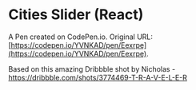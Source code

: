 # Cities Slider (React)

A Pen created on CodePen.io. Original URL: [https://codepen.io/YVNKAD/pen/Eexrpe](https://codepen.io/YVNKAD/pen/Eexrpe).

Based on this amazing Dribbble shot by Nicholas - https://dribbble.com/shots/3774469-T-R-A-V-E-L-E-R
